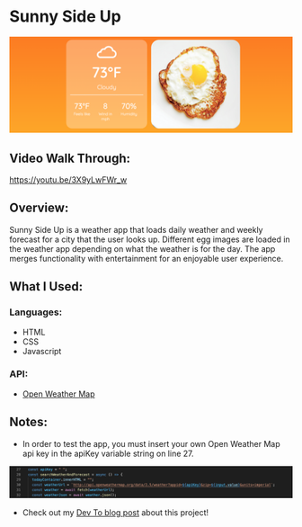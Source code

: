 # Sunny Side Up

![Sunny Side Up Screenshot](images/sunnySideUp.png)

## Video Walk Through:

https://youtu.be/3X9yLwFWr_w

## Overview:

Sunny Side Up is a weather app that loads daily weather and weekly forecast for a city that the user looks up. Different egg images are loaded in the weather app depending on what the weather is for the day. The app merges functionality with entertainment for an enjoyable user experience.

## What I Used:

### Languages:

- HTML
- CSS
- Javascript

### API:

- [Open Weather Map](https://openweathermap.org/api)

## Notes:

- In order to test the app, you must insert your own Open Weather Map api key in the apiKey variable string on line 27.

![API Key Screenshot](images/apiKeyScreenshot.png)

- Check out my [Dev To blog post](https://openweathermap.org/api) about this project!
